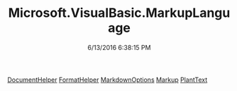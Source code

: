 ﻿---
title: Microsoft.VisualBasic.MarkupLanguage
date: 6/13/2016 6:38:15 PM
---

[DocumentHelper](T-Microsoft.VisualBasic.MarkupLanguage.DocumentHelper.html)
[FormatHelper](T-Microsoft.VisualBasic.MarkupLanguage.FormatHelper.html)
[MarkdownOptions](T-Microsoft.VisualBasic.MarkupLanguage.MarkdownOptions.html)
[Markup](T-Microsoft.VisualBasic.MarkupLanguage.Markup.html)
[PlantText](T-Microsoft.VisualBasic.MarkupLanguage.PlantText.html)
